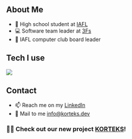 <!--
**anndimor/anndimor** is a ✨ _special_ ✨ repository because its `README.md` (this file) appears on your GitHub profile.

Here are some ideas to get you started:

-->
## About Me
- 🏫 High school student at <a href="https://iafl.meb.k12.tr/" target="_blank">IAFL</a>
- 💻 Software team leader at <a href="https://github.com/3f-s" target="_blank">3Fs</a>
- 🎒 IAFL computer club board leader
## Tech I use
<img src="https://skillicons.dev/icons?i=html,css,js,ts,react,nextjs,scss,c,cpp,python,nodejs,electron,express,firebase,aws,replit,vercel,vscode,visualstudio,postman,mongodb,postgres,git,figma" />

## Contact
- 📫 Reach me on my <a href="https://www.linkedin.com/in/ahmet-furkan-morko%C3%A7-83181a1b8/:grin" target="_blank">LinkedIn</a>
- 📧 Mail to me <a href="mailto:info@korteks.dev">info@korteks.dev</a>

### 🎉🔗 Check out our new project <a href="https://korteks.dev" target="_blank">KORTEKS</a>!
